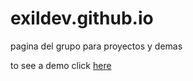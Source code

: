# exildev.github.io
pagina del grupo para proyectos y demas

to see a demo click [here][demo]

[demo]: https://exildev.github.io/
